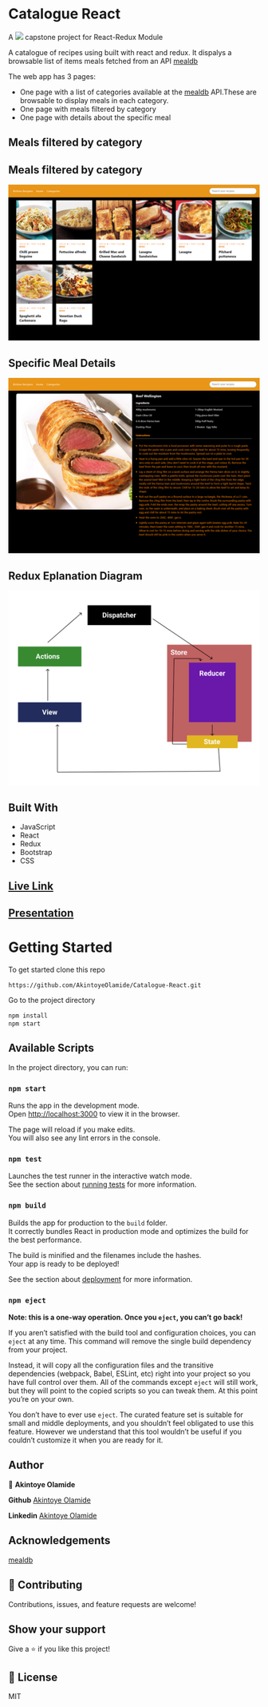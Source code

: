# Catalogue React

A ![](https://img.shields.io/badge/Microverse-blueviolet) capstone project for React-Redux Module

A catalogue of recipes using built with react and redux. It dispalys a browsable list of items meals fetched from an API
[mealdb](https://www.themealdb.com/api.php)

The web app has 3 pages:

- One page with a list of categories available at the [mealdb](https://www.themealdb.com/api.php) API.These are browsable to display meals in each category.
- One page with meals filtered by category
- One page with details about the specific meal

## Meals filtered by category

## Meals filtered by category

![Screenshot](docs/shot1.png)

## Specific Meal Details

![Screenshot](docs/shot2.png)

## Redux Eplanation Diagram

![Screenshot](docs/shot3.png)

## Built With

- JavaScript
- React
- Redux
- Bootstrap
- CSS

## [Live Link](https://gallant-swirles-bb08e8.netlify.app//)

## [Presentation](https://www.youtube.com/watch?v=GLjrh3gPZo0)

# Getting Started

To get started clone this repo

```
https://github.com/AkintoyeOlamide/Catalogue-React.git
```

Go to the project directory

```
npm install
npm start
```

## Available Scripts

In the project directory, you can run:

### `npm start`

Runs the app in the development mode.\
Open [http://localhost:3000](http://localhost:3000) to view it in the browser.

The page will reload if you make edits.\
You will also see any lint errors in the console.

### `npm test`

Launches the test runner in the interactive watch mode.\
See the section about [running tests](https://facebook.github.io/create-react-app/docs/running-tests) for more information.

### `npm build`

Builds the app for production to the `build` folder.\
It correctly bundles React in production mode and optimizes the build for the best performance.

The build is minified and the filenames include the hashes.\
Your app is ready to be deployed!

See the section about [deployment](https://facebook.github.io/create-react-app/docs/deployment) for more information.

### `npm eject`

**Note: this is a one-way operation. Once you `eject`, you can’t go back!**

If you aren’t satisfied with the build tool and configuration choices, you can `eject` at any time. This command will remove the single build dependency from your project.

Instead, it will copy all the configuration files and the transitive dependencies (webpack, Babel, ESLint, etc) right into your project so you have full control over them. All of the commands except `eject` will still work, but they will point to the copied scripts so you can tweak them. At this point you’re on your own.

You don’t have to ever use `eject`. The curated feature set is suitable for small and middle deployments, and you shouldn’t feel obligated to use this feature. However we understand that this tool wouldn’t be useful if you couldn’t customize it when you are ready for it.

## Author

👤 **Akintoye Olamide**

**Github** [Akintoye Olamide](https://github.com/Akintoyeolamide)

**Linkedin** [Akintoye Olamide](https://linkedin/in/Akintoyeolamide)

## Acknowledgements

[mealdb](https://www.themealdb.com/api.php)

## 🤝 Contributing

Contributions, issues, and feature requests are welcome!

## Show your support

Give a ⭐️ if you like this project!

## 📝 License

MIT
